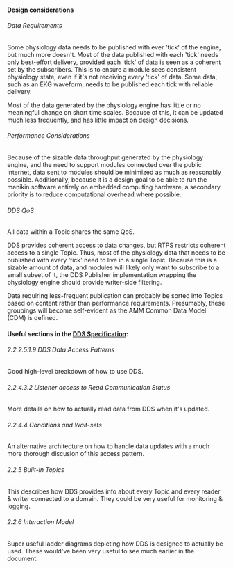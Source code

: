 #### Design considerations
###### Data Requirements
Some physiology data needs to be published with ever 'tick' of the engine, but much more doesn't.
Most of the data published with each 'tick' needs only best-effort delivery, provided each 'tick' of data is seen as a coherent set by the subscribers.
This is to ensure a module sees consistent physiology state, even if it's not receiving every 'tick' of data.
Some data, such as an EKG waveform, needs to be published each tick with reliable delivery.

Most of the data generated by the physiology engine has little or no meaningful change on short time scales. Because of this, it can be updated much less frequently, and has little impact on design decisions.

###### Performance Considerations
Because of the sizable data throughput generated by the physiology engine, and the need to support modules connected over the public internet, data sent to modules should be minimized as much as reasonably possible.
Additionally, because it is a design goal to be able to run the manikin software entirely on embedded computing hardware, a secondary priority is to reduce computational overhead where possible.

###### DDS QoS
All data within a Topic shares the same QoS.

DDS provides coherent access to data changes, but RTPS restricts coherent access to a single Topic.
Thus, most of the physiology data that needs to be published with every 'tick' need to live in a single Topic.
Because this is a sizable amount of data, and modules will likely only want to subscribe to a small subset of it, the DDS Publisher implementation wrapping the physiology engine should provide writer-side filtering.

Data requiring less-frequent publication can probably be sorted into Topics based on content rather than performance requirements. Presumably, these groupings will become self-evident as the AMM Common Data Model (CDM) is defined.

#### Useful sections in the [DDS Specification](http://www.omg.org/spec/DDS/1.4):

###### 2.2.2.5.1.9 DDS Data Access Patterns
Good high-level breakdown of how to use DDS.

###### 2.2.4.3.2 Listener access to Read Communication Status
More details on how to actually read data from DDS when it's updated.

###### 2.2.4.4 Conditions and Wait-sets
An alternative architecture on how to handle data updates with a much more thorough discusion of this access pattern.

###### 2.2.5 Built-in Topics
This describes how DDS provides info about every Topic and every reader & writer connected to a domain.
They could be very useful for monitoring & logging.

###### 2.2.6 Interaction Model
Super useful ladder diagrams depicting how DDS is designed to actually be used.
These would've been very useful to see much earlier in the document.
